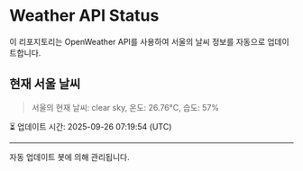 
# Weather API Status

이 리포지토리는 OpenWeather API를 사용하여 서울의 날씨 정보를 자동으로 업데이트합니다.

## 현재 서울 날씨
> 서울의 현재 날씨: clear sky, 온도: 26.76°C, 습도: 57%

⏳ 업데이트 시간: 2025-09-26 07:19:54 (UTC)

---
자동 업데이트 봇에 의해 관리됩니다.
